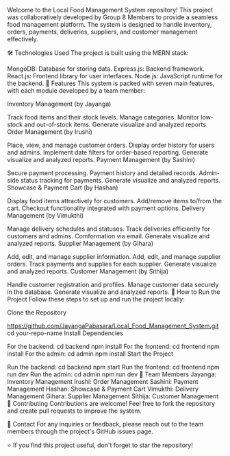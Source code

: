 Welcome to the Local Food Management System repository! This project was collaboratively developed by Group 8 Members to provide a seamless food management platform. The system is designed to handle inventory, orders, payments, deliveries, suppliers, and customer management effectively.

🛠️ Technologies Used
The project is built using the MERN stack:

MongoDB: Database for storing data.
Express.js: Backend framework.
React.js: Frontend library for user interfaces.
Node.js: JavaScript runtime for the backend.
📜 Features
This system is packed with seven main features, with each module developed by a team member:

Inventory Management (by Jayanga)

Track food items and their stock levels.
Manage categories.
Monitor low-stock and out-of-stock items.
Generate visualize and analyzed reports.
Order Management (by Irushi)

Place, view, and manage customer orders.
Display order history for users and admins.
Implement date filters for order-based reporting.
Generate visualize and analyzed reports.
Payment Management (by Sashini)

Secure payment processing.
Payment history and detailed records.
Admin-side status tracking for payments.
Generate visualize and analyzed reports.
Showcase & Payment Cart (by Hashan)

Display food items attractively for customers.
Add/remove items to/from the cart.
Checkout functionality integrated with payment options.
Delivery Management (by Vimukthi)

Manage delivery schedules and statuses.
Track deliveries efficiently for customers and admins.
Comformation via email.
Generate visualize and analyzed reports.
Supplier Management (by Gihara)

Add, edit, and manage supplier information.
Add, edit, and manage supplier orders.
Track payments and supplies for each supplier.
Generate visualize and analyzed reports.
Customer Management (by Sithija)

Handle customer registration and profiles.
Manage customer data securely in the database.
Generate visualize and analyzed reports.
🚀 How to Run the Project
Follow these steps to set up and run the project locally:

Clone the Repository

https://github.com/JayangaPabasara/Local_Food_Management_System.git
cd your-repo-name
Install Dependencies

For the backend:
cd backend
npm install
For the frontend:
cd frontend
npm install
For the admin:
cd admin
npm install
Start the Project

Run the backend:
cd backend
npm start
Run the frontend:
cd frontend
npm run dev
Run the admin:
cd admin
npm run dev
🎯 Team Members
Jayanga: Inventory Management
Irushi: Order Management
Sashini: Payment Management
Hashan: Showcase & Payment Cart
Vimukthi: Delivery Management
Gihara: Supplier Management
Sithija: Customer Management
🤝 Contributing
Contributions are welcome! Feel free to fork the repository and create pull requests to improve the system.

📧 Contact
For any inquiries or feedback, please reach out to the team members through the project's GitHub issues page.

⭐ If you find this project useful, don't forget to star the repository!
